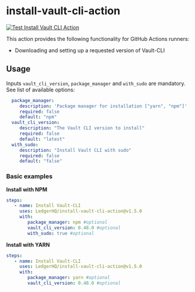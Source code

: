 # install-vault-cli-action

[![Test Install Vault CLI Action](https://github.com/LedgerHQ/install-vault-cli-action/actions/workflows/main.yml/badge.svg?branch=main)](https://github.com/LedgerHQ/install-vault-cli-action/actions/workflows/main.yml)

This action provides the following functionality for GitHub Actions runners:
- Downloading and setting up a requested version of Vault-CLI

## Usage
Inputs `vault_cli_version`, `package_manager` and `with_sudo` are mandatory. 
See list of available options:
```yaml
  package_manager:
     description: 'Package manager for installation ["yarn", "npm"]'
     required: false
     default: "npm"
  vault_cli_version:
     description: "The Vault CLI version to install"
     required: false
     default: "latest"
  with_sudo:
     description: "Install Vault CLI with sudo"
     required: false
     default: "false"
```

### Basic examples
**Install with NPM**
```yaml
steps:
   - name: Install Vault-CLI
     uses: LedgerHQ/install-vault-cli-action@v1.5.0
     with:
        package_manager: npm #optional
        vault_cli_version: 0.48.0 #optional
        with_sudo: true #optional
```

**Install with YARN**
```yaml
steps:
   - name: Install Vault-CLI
     uses: LedgerHQ/install-vault-cli-action@v1.5.0
     with:
        package_manager: yarn #optional
        vault_cli_version: 0.48.0 #optional
```

